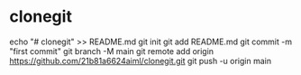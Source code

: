# clonegit
echo "# clonegit" >> README.md
git init
git add README.md
git commit -m "first commit"
git branch -M main
git remote add origin https://github.com/21b81a6624aiml/clonegit.git
git push -u origin main
